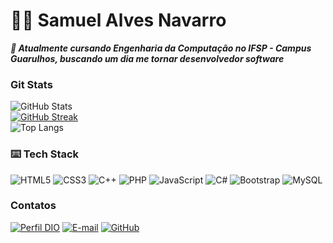 # 👋🏻 Samuel Alves Navarro

***🌱 Atualmente cursando Engenharia da Computação no IFSP - Campus Guarulhos, buscando um dia me tornar desenvolvedor software***


### Git Stats

![GitHub Stats](https://github-readme-stats.vercel.app/api?username=SamuelAlvesNavarro&theme=transparent&bg_color=000&border_color=30A3DC&show_icons=true&icon_color=30A3DC&title_color=E94D5F&text_color=FFF)
<br>
[![GitHub Streak](https://streak-stats.demolab.com/?user=SamuelAlvesNavarro&theme=bear&background=000&border=ffa400&dates=pink)](https://git.io/streak-stats)
<br>
![Top Langs](https://github-readme-stats-git-masterrstaa-rickstaa.vercel.app/api/top-langs/?username=SamuelAlvesNavarro&layout=compact&bg_color=000&border_color=30A3DC&title_color=E94D5F&text_color=FFF)


### ⌨️ Tech Stack

![HTML5](https://img.shields.io/badge/HTML5-E34F26?style=for-the-badge&logo=html5&logoColor=white)
![CSS3](https://img.shields.io/badge/CSS3-1572B6?style=for-the-badge&logo=css3&logoColor=white)
![C++](https://img.shields.io/badge/C%2B%2B-00599C?style=for-the-badge&logo=c%2B%2B&logoColor=white)
![PHP](https://img.shields.io/badge/PHP-777BB4?style=for-the-badge&logo=php&logoColor=white)
![JavaScript](https://img.shields.io/badge/JavaScript-F7DF1E?style=for-the-badge&logo=javascript&logoColor=black)
![C#](https://img.shields.io/badge/C%23-239120?style=for-the-badge&logo=c-sharp&logoColor=white)
![Bootstrap](https://img.shields.io/badge/-boostrap-0D1117?style=for-the-badge&logo=bootstrap&labelColor=0D1117)
![MySQL](https://img.shields.io/badge/MySQL-00000F?style=for-the-badge&logo=mysql&logoColor=white)


### Contatos

[![Perfil DIO](https://img.shields.io/badge/-Meu%20Perfil%20na%20DIO-30A3DC?style=for-the-badge)](https://web.dio.me/users/samuel_alves_dio_me/)
[![E-mail](https://img.shields.io/badge/-Email-000?style=for-the-badge&logo=microsoft-outlook&logoColor=E94D5F)](mailto:samuel.alves.dio.me@gmail.com)
[![GitHub](https://img.shields.io/badge/GitHub-000?style=for-the-badge&logo=github&logoColor=30A3DC)](https://github.com/SamuelAlvesNavarro/)

